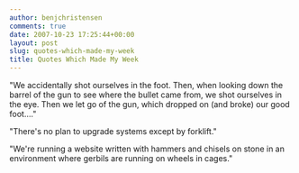 ```yaml
---
author: benjchristensen
comments: true
date: 2007-10-23 17:25:44+00:00
layout: post
slug: quotes-which-made-my-week
title: Quotes Which Made My Week
---
```


"We accidentally shot ourselves in the foot.
Then, when looking down the barrel of the gun to see where the bullet came from, we shot ourselves in the eye.
Then we let go of the gun, which dropped on (and broke) our good foot…."

"There's no plan to upgrade systems except by forklift."

"We're running a website written with hammers and chisels on stone in an environment where gerbils are running on wheels in cages."

